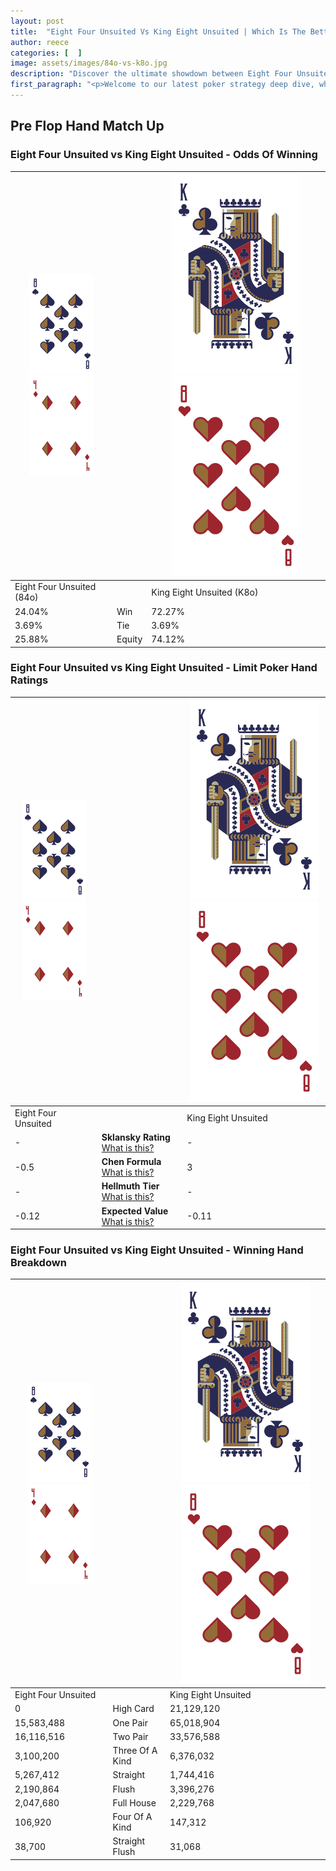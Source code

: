 ```yaml
---
layout: post
title:  "Eight Four Unsuited Vs King Eight Unsuited | Which Is The Better Hand In Poker? A Complete Guide"
author: reece
categories: [  ]
image: assets/images/84o-vs-k8o.jpg
description: "Discover the ultimate showdown between Eight Four Unsuited and King Eight Unsuited in poker! Uncover the odds, strategies, and scenarios where one hand triumphs over the other. Get ready to up your poker game with this thrilling analysis."
first_paragraph: "<p>Welcome to our latest poker strategy deep dive, where we're pitting two distinct hands against each other in a high-stakes showdown: Eight Four Unsuited vs King Eight Unsuited.</p><p>In the dynamic world of poker, every decision counts, and knowing which hand holds the upper hand is key to your success at the table.</p><p>In this article, we'll dissect these two hands, explore the scenarios where one dominates the other, and equip you with the knowledge to make strategic choices that can tip the odds in your favor.</p><p>Get ready to unravel the intriguing dynamics of these poker hands and elevate your game to new heights.</p>"
---
```




[comment]: # (sp0)

## Pre Flop Hand Match Up

<div class="table hand-ratings" markdown="1"> 



### Eight Four Unsuited vs King Eight Unsuited - Odds Of Winning


    
| ![image info](assets/images/hand1/8.png) ![image info](assets/images/hand1/4o.png) |  | ![image info](assets/images/hand2/K.png) ![image info](assets/images/hand2/8o.png) |
| -------- | -------- | -------- |
| Eight Four Unsuited (84o) |  | King Eight Unsuited (K8o) |
| 24.04% | Win | 72.27% |
| 3.69% | Tie | 3.69% |
| 25.88% | Equity | 74.12% |




[comment]: # (sp1)



### Eight Four Unsuited vs King Eight Unsuited - Limit Poker Hand Ratings


    
| ![image info](assets/images/hand1/8.png) ![image info](assets/images/hand1/4o.png) |  | ![image info](assets/images/hand2/K.png) ![image info](assets/images/hand2/8o.png) |
| -------- | -------- | -------- |
| Eight Four Unsuited |  | King Eight Unsuited |
| - | **Sklansky Rating** [What is this?](/sklansky-rating-explained) | - |
| -0.5 | **Chen Formula** [What is this?](/chen-formula-explained) | 3 |
| - | **Hellmuth Tier** [What is this?](/Hellmuth-tier-explained) | - |
| -0.12 | **Expected Value** [What is this?](/expected-value-explained) | -0.11 |




[comment]: # (sp2)



### Eight Four Unsuited vs King Eight Unsuited - Winning Hand Breakdown


    
| ![image info](assets/images/hand1/8.png) ![image info](assets/images/hand1/4o.png) |  | ![image info](assets/images/hand2/K.png) ![image info](assets/images/hand2/8o.png) |
| -------- | -------- | -------- |
| Eight Four Unsuited |  | King Eight Unsuited |
| 0 | High Card | 21,129,120 |
| 15,583,488 | One Pair | 65,018,904 |
| 16,116,516 | Two Pair | 33,576,588 |
| 3,100,200 | Three Of A Kind | 6,376,032 |
| 5,267,412 | Straight | 1,744,416 |
| 2,190,864 | Flush | 3,396,276 |
| 2,047,680 | Full House | 2,229,768 |
| 106,920 | Four Of A Kind | 147,312 |
| 38,700 | Straight Flush | 31,068 |




[comment]: # (sp3)



</div>

[comment]: # (sp4)



[comment]: # (sp5)

